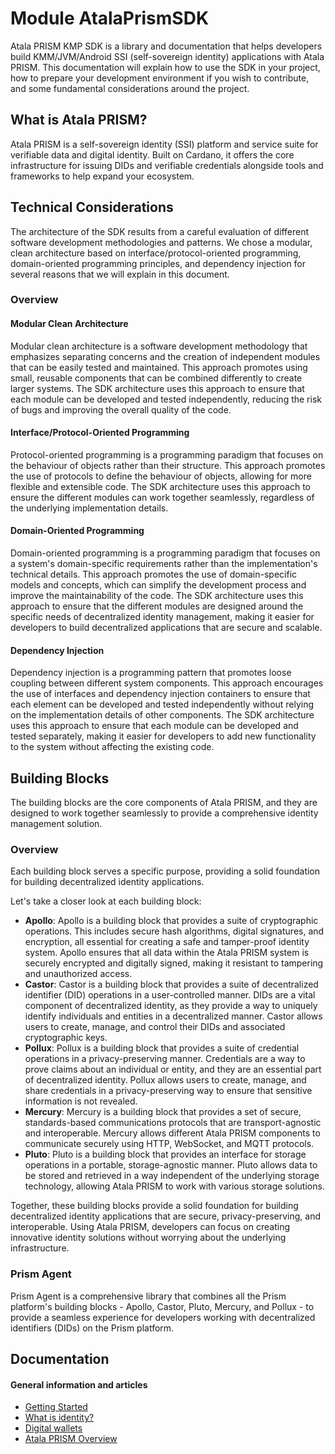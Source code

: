 # Module AtalaPrismSDK

Atala PRISM KMP SDK is a library and documentation that helps developers build KMM/JVM/Android SSI (self-sovereign identity) applications with Atala PRISM. This documentation will explain how to use the SDK in your project, how to prepare your development environment if you wish to contribute, and some fundamental considerations around the project.

## What is Atala PRISM?

Atala PRISM is a self-sovereign identity (SSI) platform and service suite for verifiable data and digital identity. Built on Cardano, it offers the core infrastructure for issuing DIDs and verifiable credentials alongside tools and frameworks to help expand your ecosystem.

## Technical Considerations

The architecture of the SDK results from a careful evaluation of different software development methodologies and patterns. We chose a modular, clean architecture based on interface/protocol-oriented programming, domain-oriented programming principles, and dependency injection for several reasons that we will explain in this document.

### Overview

#### Modular Clean Architecture

Modular clean architecture is a software development methodology that emphasizes separating concerns and the creation of independent modules that can be easily tested and maintained. This approach promotes using small, reusable components that can be combined differently to create larger systems. The SDK architecture uses this approach to ensure that each module can be developed and tested independently, reducing the risk of bugs and improving the overall quality of the code.

#### Interface/Protocol-Oriented Programming

Protocol-oriented programming is a programming paradigm that focuses on the behaviour of objects rather than their structure. This approach promotes the use of protocols to define the behaviour of objects, allowing for more flexible and extensible code. The SDK architecture uses this approach to ensure the different modules can work together seamlessly, regardless of the underlying implementation details.

#### Domain-Oriented Programming

Domain-oriented programming is a programming paradigm that focuses on a system's domain-specific requirements rather than the implementation's technical details. This approach promotes the use of domain-specific models and concepts, which can simplify the development process and improve the maintainability of the code. The SDK architecture uses this approach to ensure that the different modules are designed around the specific needs of decentralized identity management, making it easier for developers to build decentralized applications that are secure and scalable.

#### Dependency Injection

Dependency injection is a programming pattern that promotes loose coupling between different system components. This approach encourages the use of interfaces and dependency injection containers to ensure that each element can be developed and tested independently without relying on the implementation details of other components. The SDK architecture uses this approach to ensure that each module can be developed and tested separately, making it easier for developers to add new functionality to the system without affecting the existing code.

## Building Blocks

The building blocks are the core components of Atala PRISM, and they are designed to work together seamlessly to provide a comprehensive identity management solution.

### Overview

Each building block serves a specific purpose, providing a solid foundation for building decentralized identity applications.

Let's take a closer look at each building block:

- **Apollo**: Apollo is a building block that provides a suite of cryptographic operations. This includes secure hash algorithms, digital signatures, and encryption, all essential for creating a safe and tamper-proof identity system. Apollo ensures that all data within the Atala PRISM system is securely encrypted and digitally signed, making it resistant to tampering and unauthorized access.
- **Castor**: Castor is a building block that provides a suite of decentralized identifier (DID) operations in a user-controlled manner. DIDs are a vital component of decentralized identity, as they provide a way to uniquely identify individuals and entities in a decentralized manner. Castor allows users to create, manage, and control their DIDs and associated cryptographic keys.
- **Pollux**: Pollux is a building block that provides a suite of credential operations in a privacy-preserving manner. Credentials are a way to prove claims about an individual or entity, and they are an essential part of decentralized identity. Pollux allows users to create, manage, and share credentials in a privacy-preserving way to ensure that sensitive information is not revealed.
- **Mercury**: Mercury is a building block that provides a set of secure, standards-based communications protocols that are transport-agnostic and interoperable. Mercury allows different Atala PRISM components to communicate securely using HTTP, WebSocket, and MQTT protocols.
- **Pluto**: Pluto is a building block that provides an interface for storage operations in a portable, storage-agnostic manner. Pluto allows data to be stored and retrieved in a way independent of the underlying storage technology, allowing Atala PRISM to work with various storage solutions.

Together, these building blocks provide a solid foundation for building decentralized identity applications that are secure, privacy-preserving, and interoperable. Using Atala PRISM, developers can focus on creating innovative identity solutions without worrying about the underlying infrastructure.

### Prism Agent

Prism Agent is a comprehensive library that combines all the Prism platform's building blocks - Apollo, Castor, Pluto, Mercury, and Pollux - to provide a seamless experience for developers working with decentralized identifiers (DIDs) on the Prism platform.

## Documentation

#### General information and articles

- [Getting Started](https://docs.atalaprism.io/docs/getting-started)
- [What is identity?](https://docs.atalaprism.io/docs/concepts/what-is-identity)
- [Digital wallets](https://docs.atalaprism.io/docs/concepts/digital-wallets)
- [Atala PRISM Overview](https://docs.atalaprism.io/docs/atala-prism/overview)
